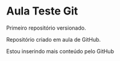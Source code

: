 # Aula Teste Git
 Primeiro repositório versionado.
 
 Repositório criado em aula de GitHub.

 Estou inserindo mais conteúdo pelo GitHub
